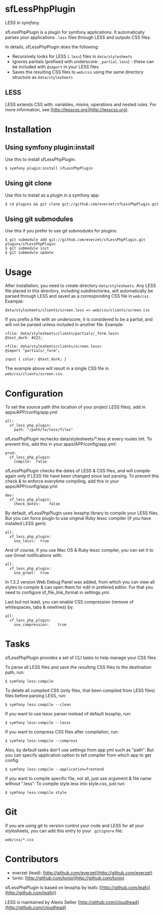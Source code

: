 sfLessPhpPlugin
====

*LESS in symfony.*

sfLessPhpPlugin is a plugin for symfony applications. It automatically parses your applications `.less` files through LESS and outputs CSS files.

In details, sfLessPhpPlugin does the following:

* Recursively looks for LESS (`.less`) files in `data/stylesheets`
* Ignores partials (prefixed with underscore: `_partial.less`) - these can be included with `@import` in your LESS files
* Saves the resulting CSS files to `web/css` using the same directory structure as `data/stylesheets`

LESS
----

LESS extends CSS with: variables, mixins, operations and nested rules. For more information, see [http://lesscss.org](http://lesscss.org).

Installation
============

Using symfony plugin:install
-----------------------------------

Use this to install sfLessPhpPlugin:

	$ symfony plugin:install sfLessPhpPlugin

Using git clone
-----------------------------------

Use this to install as a plugin in a symfony app:

	$ cd plugins && git clone git://github.com/everzet/sfLessPhpPlugin.git

Using git submodules
-----------------------------------

Use this if you prefer to use git submodules for plugins:

	$ git submodule add git://github.com/everzet/sfLessPhpPlugin.git plugins/sfLessPhpPlugin
	$ git submodule init
	$ git submodule update


Usage
=====

After installation, you need to create directory `data/stylesheets`. Any LESS file placed in this directory, including subdirectories, will
automatically be parsed through LESS and saved as a corresponding CSS file in `web/css`. Example:

	data/stylesheets/clients/screen.less => web/css/clients/screen.css
	
If you prefix a file with an underscore, it is considered to be a partial, and will not be parsed unless included in another file. Example:

	<file: data/stylesheets/clients/partials/_form.less>
	@text_dark: #222;
	
	<file: data/stylesheets/clients/screen.less>
	@import "partials/_form";
	
	input { color: @text_dark; }

The example above will result in a single CSS file in `web/css/clients/screen.css`.


Configuration
=============

To set the source path (the location of your project LESS files), add in apps/APP/config/app.yml:

	all:
	  sf_less_php_plugin:
	    path: "/path/to/less/files"

sfLessPhpPlugin rechecks data/stylesheets/*.less at every routes init. To prevent this, add this in your apps/APP/config/app.yml:

	prod:
	  sf_less_php_plugin:
	    compile:  false

sfLessPhpPlugin checks the dates of LESS & CSS files, and will compile again only if LESS file have been changed since last parsing. To prevent this check & to enforce everytime compiling, add this in your apps/APP/config/app.yml:

	dev:
	  sf_less_php_plugin:
	    check_dates:	false

By default, sfLessPhpPlugin uses lessphp library to compile your LESS files. But you can force plugin to use original Ruby lessc compiler (if you have installed LESS gem):

	all:
	  sf_less_php_plugin:
	    use_lessc:	true

And of course, if you use Mac OS & Ruby lessc compiler, you can set it to use Growl notifications with:

	all:
	  sf_less_php_plugin:
	    use_growl:	true

In 1.3.2 version Web Debug Panel was added, from which you can view all styles to compile & can open them for edit in prefered editor. For that you need to configure sf_file_link_format in settings.yml.

Last but not least, you can enable CSS compression (remove of whitespaces, tabs & newlines) by:

	all:
	  sf_less_php_plugin:
	    use_compression:	true

Tasks
=====

sfLessPhpPlugin provides a set of CLI tasks to help manage your CSS files.

To parse all LESS files and save the resulting CSS files to the destination path, run:

	$ symfony less:compile

To delete all compiled CSS (only files, that been compiled from LESS files) files before parsing LESS, run:

	$ symfony less:compile --clean

If you want to use lessc parser instead of default lessphp, run:

	$ symfony less:compile --lessc

If you want to compress CSS files after compilation, run:

	$ symfony less:compile --compress

Also, by default tasks don't use settings from app.yml such as "path". But you can specify application option to tell compiler from which app to get config:

	$ symfony less:compile --application=frontend

If you want to compile specific file, not all, just use argument & file name without ".less". To compile style.less into style.css, just run:

	$ symfony less:compile style

Git
===

If you are using git to version control your code and LESS for all your stylesheets, you can add this entry to your `.gitignore` file:

	web/css/*.css


Contributors
============

* everzet (lead): [http://github.com/everzet](http://github.com/everzet)
* tonio: [http://github.com/tonio](http://github.com/tonio)

sfLessPhpPlugin is based on lessphp by leafo ([http://github.com/leafo](http://github.com/leafo))

LESS is maintained by Alexis Sellier [http://github.com/cloudhead](http://github.com/cloudhead)